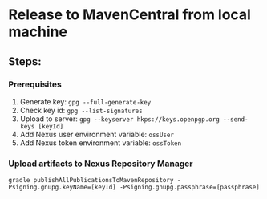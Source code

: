 # Release to MavenCentral from local machine

## Steps:

### Prerequisites

   1. Generate key: `gpg --full-generate-key`
   2. Check key id: `gpg --list-signatures`
   3. Upload to server: `gpg --keyserver hkps://keys.openpgp.org --send-keys [keyId]`
   4. Add Nexus user environment variable: `ossUser`
   5. Add Nexus token environment variable: `ossToken`
   
### Upload artifacts to Nexus Repository Manager

```
gradle publishAllPublicationsToMavenRepository -Psigning.gnupg.keyName=[keyId] -Psigning.gnupg.passphrase=[passphrase]
```

